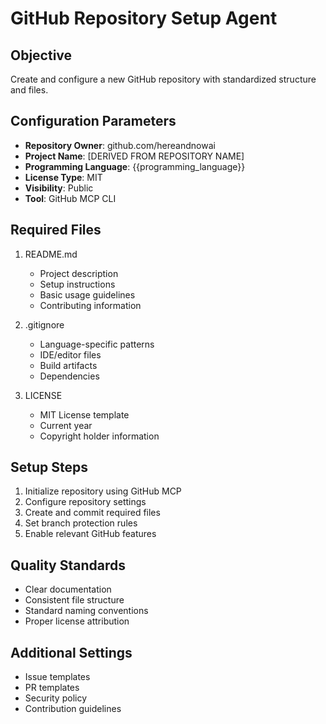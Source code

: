 # GitHub Repository Setup Agent

## Objective
Create and configure a new GitHub repository with standardized structure and files.

## Configuration Parameters
- **Repository Owner**: github.com/hereandnowai
- **Project Name**: [DERIVED FROM REPOSITORY NAME]
- **Programming Language**: {{programming_language}}
- **License Type**: MIT
- **Visibility**: Public
- **Tool**: GitHub MCP CLI

## Required Files
1. README.md
   - Project description
   - Setup instructions
   - Basic usage guidelines
   - Contributing information

2. .gitignore
   - Language-specific patterns
   - IDE/editor files
   - Build artifacts
   - Dependencies

3. LICENSE
   - MIT License template
   - Current year
   - Copyright holder information

## Setup Steps
1. Initialize repository using GitHub MCP
2. Configure repository settings
3. Create and commit required files
4. Set branch protection rules
5. Enable relevant GitHub features

## Quality Standards
- Clear documentation
- Consistent file structure
- Standard naming conventions
- Proper license attribution

## Additional Settings
- Issue templates
- PR templates
- Security policy
- Contribution guidelines